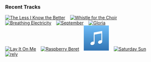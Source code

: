 ### Recent Tracks
[<img src='https://lastfm.freetls.fastly.net/i/u/300x300/dd45b0438a315aed98b5830aa2fc43c5.png' width='16%' height='16%' alt='The Less I Know the Better'>](https://www.last.fm/music/tame%2bimpala/_/the%2bless%2bi%2bknow%2bthe%2bbetter)&nbsp;&nbsp;&nbsp;&nbsp;[<img src='https://lastfm.freetls.fastly.net/i/u/300x300/8ea4dad3c3614770bca41a29c2e53b3d.png' width='16%' height='16%' alt='Whistle for the Choir'>](https://www.last.fm/music/the%2bfratellis/_/whistle%2bfor%2bthe%2bchoir)&nbsp;&nbsp;&nbsp;&nbsp;[<img src='https://lastfm.freetls.fastly.net/i/u/300x300/6a83a851fa7a48a2c8e1b7d4dd5d7fda.png' width='16%' height='16%' alt='Breathing Electricity'>](https://www.last.fm/music/the%2belectric%2bsons/_/breathing%2belectricity)&nbsp;&nbsp;&nbsp;&nbsp;[<img src='https://lastfm.freetls.fastly.net/i/u/300x300/c7215300a5d38bed1000dbd54337f1b3.png' width='16%' height='16%' alt='September'>](https://www.last.fm/music/earth%252c%2bwind%2b%2526%2bfire/_/september)&nbsp;&nbsp;&nbsp;&nbsp;[<img src='https://lastfm.freetls.fastly.net/i/u/300x300/c526d3f3a95fc7595a680e9352a3c1d5.png' width='16%' height='16%' alt='Gloria'>](https://www.last.fm/music/the%2blumineers/_/gloria)&nbsp;&nbsp;&nbsp;&nbsp;<br>[<img src='https://lastfm.freetls.fastly.net/i/u/300x300/dcce9402886d4e91d2601ef086823664.png' width='16%' height='16%' alt='Lay It On Me'>](https://www.last.fm/music/vance%2bjoy/_/lay%2bit%2bon%2bme)&nbsp;&nbsp;&nbsp;&nbsp;[<img src='https://lastfm.freetls.fastly.net/i/u/300x300/85b11bbf309642ab94d9b3118d9a4c8d.png' width='16%' height='16%' alt='Raspberry Beret'>](https://www.last.fm/music/prince/_/raspberry%2bberet)&nbsp;&nbsp;&nbsp;&nbsp;[<img src='https://github.com/atfinke/atfinke/blob/master/placeholder.jpeg?raw=true' width='16%' height='16%' alt='Shades of You'>](https://www.last.fm/music/east%2blove/_/shades%2bof%2byou)&nbsp;&nbsp;&nbsp;&nbsp;[<img src='https://lastfm.freetls.fastly.net/i/u/300x300/f549a8f9ff963e15d4fe34a02c0159a0.png' width='16%' height='16%' alt='Saturday Sun'>](https://www.last.fm/music/vance%2bjoy/_/saturday%2bsun)&nbsp;&nbsp;&nbsp;&nbsp;[<img src='https://lastfm.freetls.fastly.net/i/u/300x300/abc20833e2146a0c6868a735126af9e2.png' width='16%' height='16%' alt='rely'>](https://www.last.fm/music/flor/_/rely)&nbsp;&nbsp;&nbsp;&nbsp;<br>